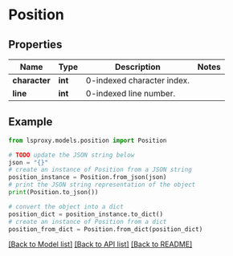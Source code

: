# Position


## Properties

Name | Type | Description | Notes
------------ | ------------- | ------------- | -------------
**character** | **int** | 0-indexed character index. | 
**line** | **int** | 0-indexed line number. | 

## Example

```python
from lsproxy.models.position import Position

# TODO update the JSON string below
json = "{}"
# create an instance of Position from a JSON string
position_instance = Position.from_json(json)
# print the JSON string representation of the object
print(Position.to_json())

# convert the object into a dict
position_dict = position_instance.to_dict()
# create an instance of Position from a dict
position_from_dict = Position.from_dict(position_dict)
```
[[Back to Model list]](../README.md#documentation-for-models) [[Back to API list]](../README.md#documentation-for-api-endpoints) [[Back to README]](../README.md)


